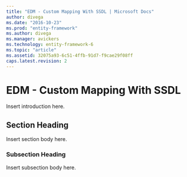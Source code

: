 ```yaml
---
title: "EDM - Custom Mapping With SSDL | Microsoft Docs"
author: divega
ms.date: "2016-10-23"
ms.prod: "entity-framework"
ms.author: divega
ms.manager: avickers
ms.technology: entity-framework-6
ms.topic: "article"
ms.assetid: 32075a93-6c51-4ffb-91d7-f9cae29f08ff
caps.latest.revision: 2
---
```

# EDM - Custom Mapping With SSDL
Insert introduction here.  
  
## Section Heading  
 Insert section body here.  
  
### Subsection Heading  
 Insert subsection body here.